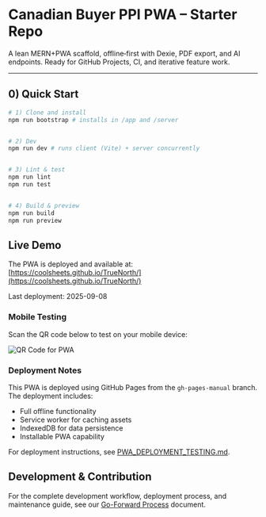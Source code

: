 # Canadian Buyer PPI PWA – Starter Repo


A lean MERN+PWA scaffold, offline‑first with Dexie, PDF export, and AI endpoints. Ready for GitHub Projects, CI, and iterative feature work.


---


## 0) Quick Start


```bash
# 1) Clone and install
npm run bootstrap # installs in /app and /server


# 2) Dev
npm run dev # runs client (Vite) + server concurrently


# 3) Lint & test
npm run lint
npm run test


# 4) Build & preview
npm run build
npm run preview
```

## Live Demo

The PWA is deployed and available at: [https://coolsheets.github.io/TrueNorth/](https://coolsheets.github.io/TrueNorth/)

Last deployment: 2025-09-08

### Mobile Testing

Scan the QR code below to test on your mobile device:

![QR Code for PWA](https://api.qrserver.com/v1/create-qr-code/?size=150x150&data=https://coolsheets.github.io/TrueNorth/)

### Deployment Notes

This PWA is deployed using GitHub Pages from the `gh-pages-manual` branch. The deployment includes:

- Full offline functionality
- Service worker for caching assets
- IndexedDB for data persistence
- Installable PWA capability

For deployment instructions, see [PWA_DEPLOYMENT_TESTING.md](docs/PWA_DEPLOYMENT_TESTING.md).

## Development & Contribution

For the complete development workflow, deployment process, and maintenance guide, see our [Go-Forward Process](docs/GO_FORWARD_PROCESS.md) document.

